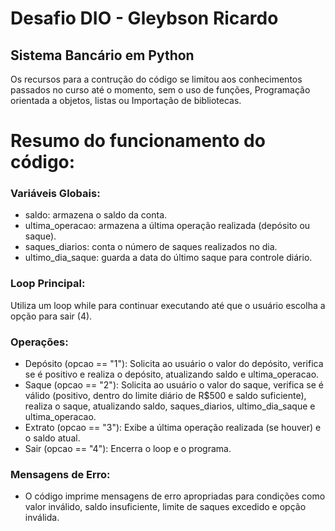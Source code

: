 # Desafio DIO - Gleybson Ricardo
## Sistema Bancário em Python



Os recursos para a contrução do código se limitou aos conhecimentos passados no curso até o momento, sem o uso de funções, Programação orientada a objetos, listas ou Importação de bibliotecas.

# Resumo do funcionamento do código:

### Variáveis Globais:

- saldo: armazena o saldo da conta.
- ultima_operacao: armazena a última operação realizada (depósito ou saque).
- saques_diarios: conta o número de saques realizados no dia.
- ultimo_dia_saque: guarda a data do último saque para controle diário.

### Loop Principal:

Utiliza um loop while para continuar executando até que o usuário escolha a opção para sair (4).
### Operações:

- Depósito (opcao == "1"): Solicita ao usuário o valor do depósito, verifica se é positivo e realiza o depósito, atualizando saldo e ultima_operacao.
- Saque (opcao == "2"): Solicita ao usuário o valor do saque, verifica se é válido (positivo, dentro do limite diário de R$500 e saldo suficiente), realiza o saque, atualizando saldo, saques_diarios, ultimo_dia_saque e ultima_operacao.
- Extrato (opcao == "3"): Exibe a última operação realizada (se houver) e o saldo atual.
- Sair (opcao == "4"): Encerra o loop e o programa.

### Mensagens de Erro:

- O código imprime mensagens de erro apropriadas para condições como valor inválido, saldo insuficiente, limite de saques excedido e opção inválida.

